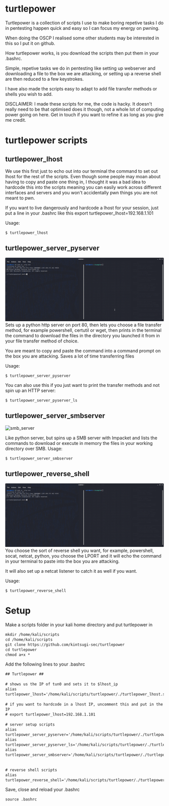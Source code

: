 # turtlepower
Turtlepower is a collection of scripts I use to make boring repetive tasks I do in pentesting happen quick and easy so I can focus my energy on pwning.

When doing the OSCP I realised some other students may be interested in this so I put it on github.

How turtlepower works, is you download the scripts then put them in your .bashrc.

Simple, repetive tasks we do in pentesting like setting up webserver and downloading a file to the box we are attacking, or setting up a reverse shell are then reduced to a few keystrokes.

I have also made the scripts easy to adapt to add file transfer methods or shells you wish to add.

DISCLAIMER:
I made these scripts for me, the code is hacky. It doesn't really need to be that optimised does it though, not a whole lot of computing power going on here.
Get in touch if you want to refine it as long as you give me credit.

# turtlepower scripts

## turtlepower_lhost
We use this first just to echo out into our terminal the command to set out lhost for the rest of the scripts. Even though some people may moan about having to copy and paste one thing in, I thought it was a bad idea to hardcode this into the scripts meaning you can easily work across different interfaces and servers and you won't accidentally pwn things you are not meant to pwn.

If you want to live dangerously and hardcode a lhost for your session, just put a line in your .bashrc like this 
export turtlepower_lhost=192.168.1.101


Usage: 
```
$ turtlepower_lhost
```
## turtlepower_server_pyserver
![](server.gif)
Sets up a python http server on port 80, then lets you choose a file transfer method, for example powershell, certutil or wget, then prints in the terminal the command to download the files in the directory you launched it from in your file transfer method of choice. 

You are meant to copy and paste the command into a command prompt on the box you are attacking. Saves a lot of time transferring files

Usage:
```
$ turtlepower_server_pyserver
```
You can also use this if you just want to print the transfer methods and not spin up an HTTP server:
```
$ turtlepower_server_pyserver_ls
```
## turtlepower_server_smbserver
![smb_server](https://raw.githubusercontent.com/kintsugi-sec/turtlepower/9a4c2e586c7cdbfe3bd29a1624ae7f548669b612/smb_server.png)

Like python server, but spins up a SMB server with Impacket and lists the commands to download or execute in memory the files in your working directory over SMB. 
Usage:
```
$ turtlepower_server_smbserver
```
## turtlepower_reverse_shell
![](reverse.gif)
You choose the sort of reverse shell you want, for example, powershell, socat, netcat, python, you choose the LPORT and it will echo the command in your terminal to paste into the box you are attacking. 

It will also set up a netcat listener to catch it as well if you want.

Usage:
```
$ turtlepower_reverse_shell
```

# Setup
Make a scripts folder in your kali home directory and put turtlepower in

```
mkdir /home/kali/scripts
cd /home/kali/scripts
git clone https://github.com/kintsugi-sec/turtlepower
cd turtlepower
chmod a+x *
```


Add the following lines to your .bashrc
```
## Turtlepower ## 

# shows us the IP of tun0 and sets it to $lhost_ip
alias turtlepower_lhost='/home/kali/scripts/turtlepower/./turtlepower_lhost.sh'

# if you want to hardcode in a lhost IP, uncomment this and put in the IP
# export turtlepower_lhost=192.168.1.101

# server setup scripts
alias turtlepower_server_pyserver='/home/kali/scripts/turtlepower/./turtlepower_pyserver.sh'
alias turtlepower_server_pyserver_ls='/home/kali/scripts/turtlepower/./turtlepower_pyserver_ls.sh'
alias turtlepower_server_smbserver='/home/kali/scripts/turtlepower/./turtlepower_smbserver.sh'


# reverse shell scripts
alias turtlepower_reverse_shell='/home/kali/scripts/turtlepower/./turtlepower_reverse_shell.sh'
```

Save, close and reload your .bashrc

```
source .bashrc
```
